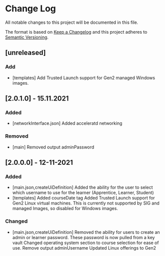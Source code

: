 # Change Log
All notable changes to this project will be documented in this file.
 
The format is based on [Keep a Changelog](http://keepachangelog.com/)
and this project adheres to [Semantic Versioning](http://semver.org/).

## [unreleased]
 
### Add
- [templates]
  Add Trusted Launch support for Gen2 managed Windows images.
  

## [2.0.1.0] - 15.11.2021

### Added
- [networkInterface.json]
  Added acceleratd networking

### Removed
- [main]
  Removed output adminPassword
 
## [2.0.0.0] - 12-11-2021
 
### Added
- [main.json,createUiDefinition]
  Added the ability for the user to select which username to use for the learner (Apprentice, Learner, Student)
- [templates]
  Added courseDate tag 
  Added Trusted Launch support for Gen2 Linux virtual machines. This is currently not supported by SIG and managed Images, so disabled for Windows images.
 
### Changed
- [main.json,createUiDefinition]
  Removed the ability for users to create an admin or learner password. These password is now pulled from a key vault
  Changed operating system section to course selection for ease of use.
  Remove output adminUsername
  Updated Linux offerings to Gen2


